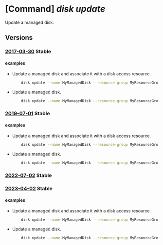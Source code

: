 # [Command] _disk update_

Update a managed disk.

## Versions

### [2017-03-30](/Resources/mgmt-plane/L3N1YnNjcmlwdGlvbnMve30vcmVzb3VyY2Vncm91cHMve30vcHJvdmlkZXJzL21pY3Jvc29mdC5jb21wdXRlL2Rpc2tzL3t9/2017-03-30.xml) **Stable**

<!-- mgmt-plane /subscriptions/{}/resourcegroups/{}/providers/microsoft.compute/disks/{} 2017-03-30 -->

#### examples

- Update a managed disk and associate it with a disk access resource.
    ```bash
        disk update --name MyManagedDisk --resource-group MyResourceGroup --network-access-policy AllowPrivate --disk-access MyDiskAccessID
    ```

- Update a managed disk.
    ```bash
        disk update --name MyManagedDisk --resource-group MyResourceGroup --size-gb 20
    ```

### [2019-07-01](/Resources/mgmt-plane/L3N1YnNjcmlwdGlvbnMve30vcmVzb3VyY2Vncm91cHMve30vcHJvdmlkZXJzL21pY3Jvc29mdC5jb21wdXRlL2Rpc2tzL3t9/2019-07-01.xml) **Stable**

<!-- mgmt-plane /subscriptions/{}/resourcegroups/{}/providers/microsoft.compute/disks/{} 2019-07-01 -->

#### examples

- Update a managed disk and associate it with a disk access resource.
    ```bash
        disk update --name MyManagedDisk --resource-group MyResourceGroup --network-access-policy AllowPrivate --disk-access MyDiskAccessID
    ```

- Update a managed disk.
    ```bash
        disk update --name MyManagedDisk --resource-group MyResourceGroup --size-gb 20
    ```

### [2022-07-02](/Resources/mgmt-plane/L3N1YnNjcmlwdGlvbnMve30vcmVzb3VyY2Vncm91cHMve30vcHJvdmlkZXJzL21pY3Jvc29mdC5jb21wdXRlL2Rpc2tzL3t9/2022-07-02.xml) **Stable**

<!-- mgmt-plane /subscriptions/{}/resourcegroups/{}/providers/microsoft.compute/disks/{} 2022-07-02 -->

### [2023-04-02](/Resources/mgmt-plane/L3N1YnNjcmlwdGlvbnMve30vcmVzb3VyY2Vncm91cHMve30vcHJvdmlkZXJzL21pY3Jvc29mdC5jb21wdXRlL2Rpc2tzL3t9/2023-04-02.xml) **Stable**

<!-- mgmt-plane /subscriptions/{}/resourcegroups/{}/providers/microsoft.compute/disks/{} 2023-04-02 -->

#### examples

- Update a managed disk and associate it with a disk access resource.
    ```bash
        disk update --name MyManagedDisk --resource-group MyResourceGroup --network-access-policy AllowPrivate --disk-access MyDiskAccessID
    ```

- Update a managed disk.
    ```bash
        disk update --name MyManagedDisk --resource-group MyResourceGroup --size-gb 20
    ```
